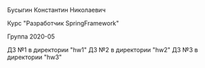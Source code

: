Бусыгин Константин Николаевич

Курс "Разработчик SpringFramework"

Группа 2020-05

ДЗ №1 в директории "hw1"
ДЗ №2 в директории "hw2"
ДЗ №3 в директории "hw3"

